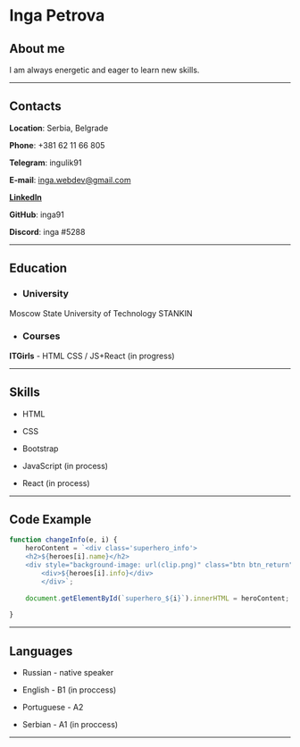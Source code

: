 # Inga Petrova

## **About me**
I am always energetic and eager to learn new skills.
***********************
## **Contacts**

**Location**: Serbia, Belgrade

**Phone**: +381 62 11 66 805

**Telegram**: ingulik91

**E-mail**: inga.webdev@gmail.com

[**LinkedIn**](https://www.linkedin.com/in/inga-petrova-a08a77239)

**GitHub**: inga91

**Discord**: inga #5288

***********************
## **Education**

* ### University
Moscow State University of Technology STANKIN
* ### Courses
 **ITGirls** - HTML CSS / JS+React (in progress)
***********************
## **Skills**
* HTML

* CSS

* Bootstrap

* JavaScript (in process)

* React (in process)

***********************

## Code Example

```javascript
function changeInfo(e, i) {
    heroContent = `<div class='superhero_info'>
    <h2>${heroes[i].name}</h2>
    <div style="background-image: url(clip.png)" class="btn btn_return" onclick="print(this, ${i})"></div>
        <div>${heroes[i].info}</div>
        </div>`;
        
    document.getElementById(`superhero_${i}`).innerHTML = heroContent;
   
}
```

***********************
## **Languages**

* Russian - native speaker

* English - B1 (in proccess)

* Portuguese - A2 

* Serbian - A1 (in proccess)

***********************

